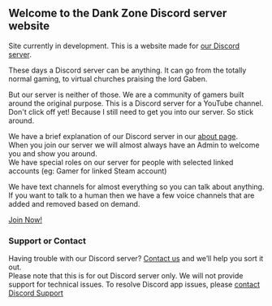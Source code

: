 ## Welcome to the Dank Zone Discord server website

<p>Site currently in development.
This is a website made for <a href="https://discordapp.com/invite/gwamp7n">our Discord server</a>.<br/>

These days a Discord server can be anything. It can go from the totally normal gaming, to virtual churches praising the lord Gaben.

But our server is neither of those. We are a community of gamers built around the original purpose. This is a Discord server for a YouTube channel.<br/>
Don't click off yet! Because I still need to get you into our server. So stick around.

We have a brief explanation of our Discord server in our <a href="./about.html">about page</a>.<br/>
When you join our server we will almost always have an Admin to welcome you and show you around.<br/>
We have special roles on our server for people with selected linked accounts (eg: Gamer for linked Steam account)

We have text channels for almost everything so you can talk about anything.<br/>
If you want to talk to a human then we have a few voice channels that are added and removed based on demand.

<a href="https://discordapp.com/invite/gwamp7n">Join Now!</a></p>

### Support or Contact

Having trouble with our Discord server? [Contact us](mailto:dankzonediscord@gmail.com) and we’ll help you sort it out.<br/>
Please note that this is for out Discord server only. We will not provide support for technical issues. To resolve Discord app issues, please [contact Discord Support](https://support.discordapp.com/)
